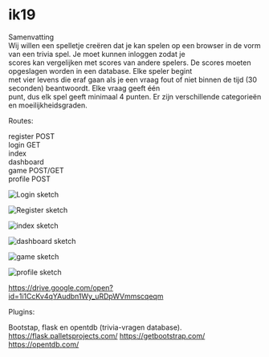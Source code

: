 # ik19

Samenvatting <br>
Wij willen een spelletje creëren dat je kan spelen op een browser in de vorm van een trivia spel. Je moet kunnen inloggen zodat je <br>scores kan vergelijken met scores van andere spelers. De scores moeten opgeslagen worden in een database.  Elke speler begint <br>met vier levens die eraf gaan als je een vraag fout of niet binnen de tijd (30 seconden) beantwoordt. Elke vraag geeft één <br>punt, dus elk spel geeft minimaal 4 punten. Er zijn verschillende categorieën en moeilijkheidsgraden.


Routes:

register POST <br>
login GET <br>
index <br>
dashboard <br>
game POST/GET <br>
profile POST <br>

![Login sketch](https://raw.githubusercontent.com/Svanmansom/ik19/master/Schetsen/login.png)

![Register sketch](https://raw.githubusercontent.com/Svanmansom/ik19/master/Schetsen/register.png)

![index sketch](https://raw.githubusercontent.com/Svanmansom/ik19/master/Schetsen/index.png)

![dashboard sketch](https://raw.githubusercontent.com/Svanmansom/ik19/master/Schetsen/dashboard.png)

![game sketch](https://raw.githubusercontent.com/Svanmansom/ik19/master/Schetsen/game.png)

![profile sketch](https://raw.githubusercontent.com/Svanmansom/ik19/master/Schetsen/profile.png)

https://drive.google.com/open?id=1i1CcKv4qYAudbn1Wy_uRDpWVmmscqeqm

Plugins:

Bootstap, flask en opentdb (trivia-vragen database).
https://flask.palletsprojects.com/
https://getbootstrap.com/
https://opentdb.com/

